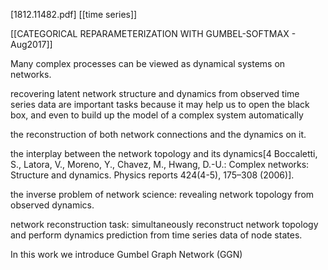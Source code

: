 [1812.11482.pdf]
[[time series]]

[[CATEGORICAL REPARAMETERIZATION WITH GUMBEL-SOFTMAX  - Aug2017]]


Many complex processes can be viewed as dynamical systems on networks.

recovering latent network structure and dynamics from observed time series data are important tasks because it may help us to open the black box, and even to build up the model of a complex system automatically

the reconstruction of both network connections and the dynamics on it.

the interplay between the network topology and its dynamics[4 Boccaletti, S., Latora, V., Moreno, Y., Chavez, M., Hwang, D.-U.: Complex networks: Structure and dynamics. Physics reports 424(4-5), 175–308 (2006)].

the inverse problem of network science: revealing network topology from observed dynamics.

network reconstruction task: simultaneously reconstruct network topology and perform dynamics prediction from time series data of node states.

In this work we introduce Gumbel Graph Network (GGN)
